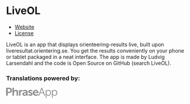 # LiveOL

* [Website](https://liveol.larsendahl.se/)
* [License](https://creativecommons.org/licenses/by/3.0/)

LiveOL is an app that displays orienteering-results live, built upon liveresultat.orientering.se.
You get the results conveniently on your phone or tablet packaged in a neat interface.
The app is made by Ludvig Larsendahl and the code is Open Source on GitHub (search LiveOL).

### Translations powered by:

<a href="https://phraseapp.com/">
    <img src="/assets/images/phraseapp.png" width="140" height="28">
</a>
